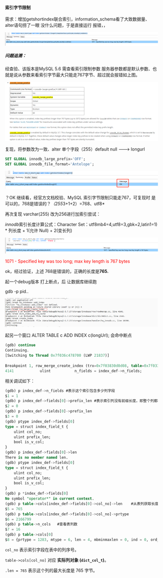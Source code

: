 #### 索引字节限制

需求：增加getshortindex联合索引，information_schema看了大致数据量、alter语句捞了一眼 没什么问题，于是直接运行 报错，，

![image-20231023112755862](./imgs/image-20231023112755862.png)



##### 问题追溯：

经查验、该版本是MySQL 5.6 需查看索引限制参数
服务器参数都是默认参数、也就是说从参数来看索引字节最大只能走767字节、超过就会报错如上图。

![image-20231023113634641](./imgs/image-20231023113634641.png)



复现，将参数改为一致、alter 单个字段（255）default null ---> longurl

```sql
SET GLOBAL innodb_large_prefix='OFF';
SET GLOBAL innodb_file_format='Antelope';
```

![image-20231023114028709](./imgs/image-20231023114028709.png)

？OK 继续看，经官方文档校验、MySQL 索引字节限制只能走767，可复现时 是可以的，768是错误的？*（255*3+1+2）=768、utf8*

再次复现 varchar(255) 改为256进行加索引尝试：

*innodb*索引长度计算公式：Character Set：utf8mb4=4,utf8=3,gbk=2,latin1=1) * 列长度 + 1(允许 Null) + 2(变长列)

![image-20231023121021713](./imgs/image-20231023121021713.png)

<font color='red'>1071 - Specified key was too long; max key length is 767 bytes</font>

ok，经过验证，上述 768是错误的，正确的长度是**765.**

起一个debug版本 打上断点，后 让数据库继续跑

gdb -p pid..  

![image-20231023121021713](./imgs/1755154690766.jpg)



起另一个窗口 ALTER TABLE c ADD INDEX c(longUrl);  会命中断点

```sql
(gdb) continue
Continuing.
[Switching to Thread 0x7f036c478700 (LWP 21837)]

Breakpoint 1, row_merge_create_index (trx=0x7f03830d0d08, table=0x7f033002c330, index_def=0x7f0330945b50, add_v=0x0) at /data/debugdb/mysql-5.7.27/storage/innobase/row/row0merge.cc:4141
4141            ulint           n_fields = index_def->n_fields;
```

相关调试如下：

```sql
(gdb) p index_def->n_fields #表示这个索引包含多少列字段
$1 = 1
(gdb) p index_def->fields[0]->prefix_len #表示索引列没有前缀长度，即整个列都被索引
$2 = 0
(gdb) p index_def->fields[0]->prefix_len
$3 = 0
(gdb) ptype index_def->fields[0]
type = struct index_field_t {
    ulint col_no;
    ulint prefix_len;
    bool is_v_col;
}
(gdb) p index_def->fields[0]->len
There is no member named len.
(gdb) ptype index_def->fields[0]
type = struct index_field_t {
    ulint col_no;
    ulint prefix_len;
    bool is_v_col;
}
(gdb) p *index_def->fields[0]
No symbol "operator*" in current context.
(gdb) p table->cols[index_def->fields[0]->col_no]->len    #从表列获取长度 
$5 = 765
(gdb) p table->cols[index_def->fields[0]->col_no]->prtype
$6 = 2166799
(gdb) p table->n_cols   #查看表列数
$7 = 16
(gdb) p table->cols[0]
$8 = {prtype = 1283, mtype = 6, len = 4, mbminmaxlen = 0, ind = 0, ord_part = 1, max_prefix = 0}

```

`col_no` 表示索引字段在表中的列序号。

`table->cols[col_no]` 对应 **实际列对象 (`dict_col_t`)**。

`.len = 765` 表示这个列的最大长度是 765 字节。
